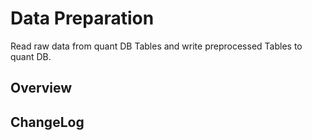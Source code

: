 # Data Preparation
Read raw data from quant DB Tables and write preprocessed Tables to quant DB. 

## Overview

## ChangeLog

